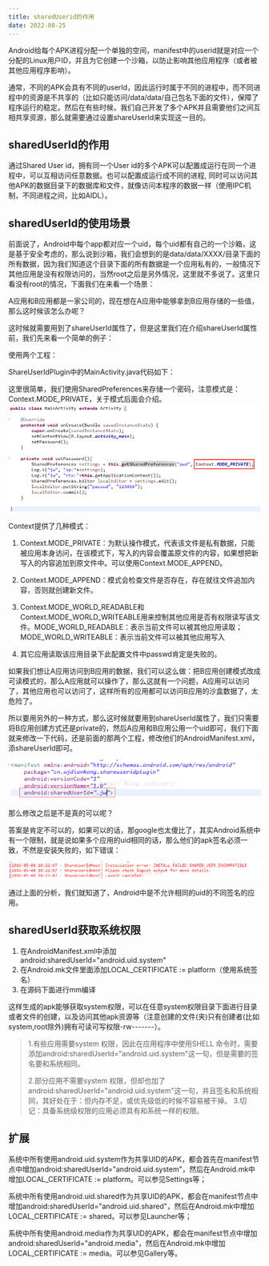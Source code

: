 ```yaml
---
title: sharedUserid的作用
date: 2022-08-25
---
```


Android给每个APK进程分配一个单独的空间，manifest中的userid就是对应一个分配的Linux用户ID，并且为它创建一个沙箱，以防止影响其他应用程序（或者被其他应用程序影响）。

通常，不同的APK会具有不同的userId，因此运行时属于不同的进程中，而不同进程中的资源是不共享的（比如只能访问/data/data/自己包名下面的文件），保障了程序运行的稳定。然后在有些时候，我们自己开发了多个APK并且需要他们之间互相共享资源，那么就需要通过设置shareUserId来实现这一目的。

## sharedUserId的作用

通过Shared User id，拥有同一个User id的多个APK可以配置成运行在同一个进程中，可以互相访问任意数据。也可以配置成运行成不同的进程, 同时可以访问其他APK的数据目录下的数据库和文件，就像访问本程序的数据一样（使用IPC机制，不同进程之间，比如AIDL）。

## sharedUserId的使用场景

前面说了，Android中每个app都对应一个uid，每个uid都有自己的一个沙箱，这是基于安全考虑的，那么说到沙箱，我们会想到的是data/data/XXXX/目录下面的所有数据，因为我们知道这个目录下面的所有数据是一个应用私有的，一般情况下其他应用是没有权限访问的，当然root之后是另外情况，这里就不多说了。这里只看没有root的情况，下面我们在来看一个场景：

A应用和B应用都是一家公司的，现在想在A应用中能够拿到B应用存储的一些值，那么这时候该怎么办呢？

这时候就需要用到了shareUserId属性了，但是这里我们在介绍shareUserId属性前，我们先来看一个简单的例子：

使用两个工程：

ShareUserIdPlugin中的MainActivity.java代码如下：

这里很简单，我们使用SharedPreferences来存储一个密码，注意模式是：Context.MODE_PRIVATE，关于模式后面会介绍。
<a data-fancybox title="img" href="https://raw.githubusercontent.com/shug666/image/main/images/708afb2c0bb8d1e1e76a7175700d0be2.png">![img](https://raw.githubusercontent.com/shug666/image/main/images/708afb2c0bb8d1e1e76a7175700d0be2.png)</a>

Context提供了几种模式：

1. Context.MODE_PRIVATE：为默认操作模式，代表该文件是私有数据，只能被应用本身访问，在该模式下，写入的内容会覆盖原文件的内容，如果想把新写入的内容追加到原文件中。可以使用Context.MODE_APPEND。

2. Context.MODE_APPEND：模式会检查文件是否存在，存在就往文件追加内容，否则就创建新文件。
3. Context.MODE_WORLD_READABLE和Context.MODE_WORLD_WRITEABLE用来控制其他应用是否有权限读写该文件。MODE_WORLD_READABLE：表示当前文件可以被其他应用读取；MODE_WORLD_WRITEABLE：表示当前文件可以被其他应用写入
4. 其它应用读取该应用目录下此配置文件中passwd肯定是失败的。

如果我们想让A应用访问到B应用的数据，我们可以这么做：把B应用创建模式改成可读模式的，那么A应用就可以操作了，那么这就有一个问题，A应用可以访问了，其他应用也可以访问了，这样所有的应用都可以访问B应用的沙盒数据了，太危险了。

所以要用另外的一种方式，那么这时候就要用到shareUserId属性了，我们只需要将B应用创建方式还是private的，然后A应用和B应用公用一个uid即可，我们下面就来修改一下代码，还是前面的那两个工程，修改他们的AndroidManifest.xml，添shareUserId即可。

<a data-fancybox title="img" href="https://raw.githubusercontent.com/shug666/image/main/images/353c6073091812b24bab650c6e652cc3.png">![img](https://raw.githubusercontent.com/shug666/image/main/images/353c6073091812b24bab650c6e652cc3.png)</a>

那么修改之后是不是真的可以呢？

答案是肯定不可以的，如果可以的话，那google也太傻比了，其实Android系统中有一个限制，就是说如果多个应用的uid相同的话，那么他们的apk签名必须一致，不然是安装失败的，如下错误：

<a data-fancybox title="img" href="https://raw.githubusercontent.com/shug666/image/main/images/d4228e0cb08922b640fbf7dfda220daf.png">![img](https://raw.githubusercontent.com/shug666/image/main/images/d4228e0cb08922b640fbf7dfda220daf.png)</a>

通过上面的分析，我们就知道了，Android中是不允许相同的uid的不同签名的应用。

## sharedUserId获取系统权限

1. 在AndroidManifest.xml中添加android:sharedUserId="android.uid.system"
2. 在Android.mk文件里面添加LOCAL_CERTIFICATE := platform（使用系统签名）
3. 在源码下面进行mm编译

这样生成的apk能够获取system权限，可以在任意system权限目录下面进行目录或者文件的创建，以及访问其他apk资源等（注意创建的文件(夹)只有创建者(比如system,root除外)拥有可读可写权限-rw-------）。

> 1.有些应用需要system 权限，因此在应用程序中使用SHELL 命令时，需要添加android:sharedUserId="android.uid.system"这一句，但是需要的签名要和系统相同。
>
> 2.部分应用不需要system 权限，但却也加了android:sharedUserId="android.uid.system"这一句，并且签名和系统相同，其好处在于：但内存不足，或优先级低的时候不容易被干掉。
> 3.切记：具备系统级权限的应用必须具有和系统一样的权限。

## 扩展

系统中所有使用android.uid.system作为共享UID的APK，都会首先在manifest节点中增加android:sharedUserId="android.uid.system"，然后在Android.mk中增加LOCAL_CERTIFICATE := platform。可以参见Settings等；

系统中所有使用android.uid.shared作为共享UID的APK，都会在manifest节点中增加android:sharedUserId="android.uid.shared"，然后在Android.mk中增加LOCAL_CERTIFICATE := shared。可以参见Launcher等；

系统中所有使用android.media作为共享UID的APK，都会在manifest节点中增加android:sharedUserId="android.media"，然后在Android.mk中增加LOCAL_CERTIFICATE := media。可以参见Gallery等。

